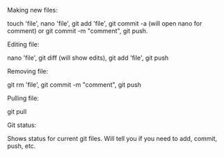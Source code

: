 Making new files:

touch 'file', nano 'file', git add 'file', git commit -a (will open nano for comment) or git commit -m "comment", git push.

Editing file:

nano 'file', git diff (will show edits), git add 'file', git push

Removing file:

git rm 'file', git commit -m "comment", git push

Pulling file:

git pull

Git status:

Shows status for current git files. Will tell you if you need to add, commit, push, etc.
